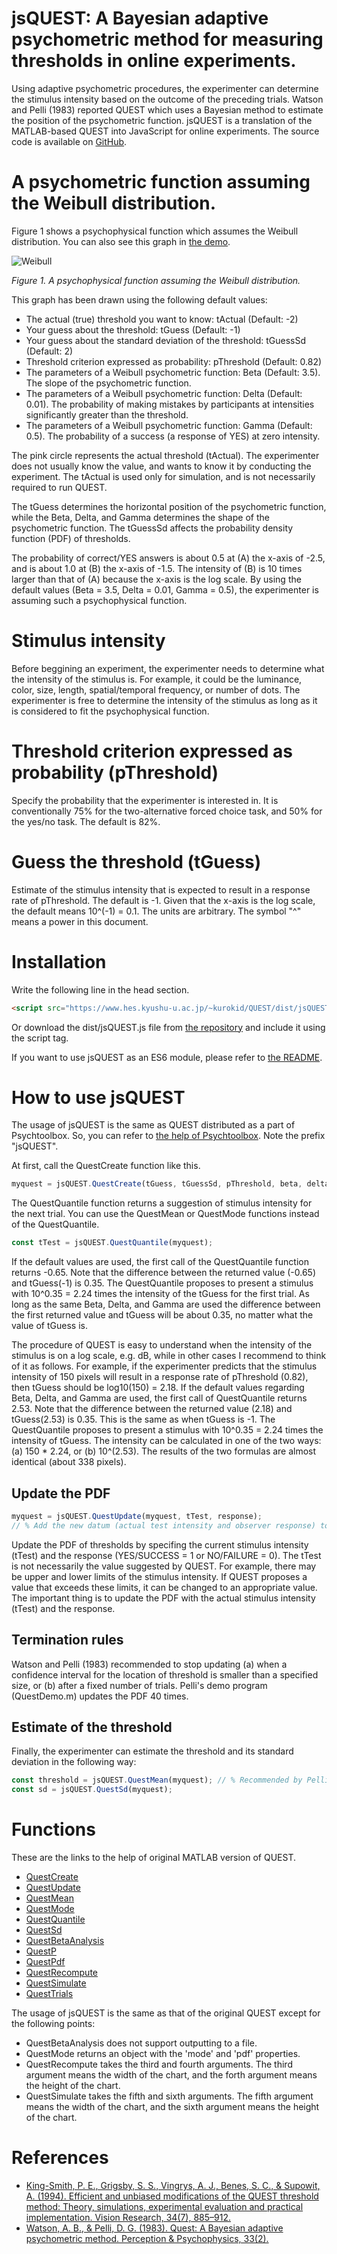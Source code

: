 # jsQUEST: A Bayesian adaptive psychometric method for measuring thresholds in online experiments.

Using adaptive psychometric procedures, the experimenter can determine the stimulus intensity based on the outcome of the preceding trials. Watson and Pelli (1983) reported QUEST which uses a Bayesian method to estimate the position of the psychometric function. jsQUEST is a translation of the MATLAB-based QUEST into JavaScript for online experiments. The source code is available on [GitHub](https://github.com/kurokida/jsQUEST).

# A psychometric function assuming the Weibull distribution. 

Figure 1 shows a psychophysical function which assumes the Weibull distribution. You can also see this graph in [the demo](https://www.hes.kyushu-u.ac.jp/~kurokid/QUEST/jsPsychDemo/jsQUEST_jsPsychDemo.html). 

![Weibull](./images/Weibull_function.png)

*Figure 1. A psychophysical function assuming the Weibull distribution.*

This graph has been drawn using the following default values:

- The actual (true) threshold you want to know: tActual (Default: -2)
- Your guess about the threshold: tGuess (Default: -1)
- Your guess about the standard deviation of the threshold: tGuessSd (Default: 2)
- Threshold criterion expressed as probability: pThreshold (Default: 0.82)
- The parameters of a Weibull psychometric function: Beta (Default: 3.5). The slope of the psychometric function.
- The parameters of a Weibull psychometric function: Delta (Default: 0.01). The probability of making mistakes by participants at intensities significantly greater than the threshold.
- The parameters of a Weibull psychometric function: Gamma (Default: 0.5). The probability of a success (a response of YES) at zero intensity.

The pink circle represents the actual threshold (tActual). The experimenter does not usually know the value, and wants to know it by conducting the experiment. The tActual is used only for simulation, and is not necessarily required to run QUEST. 

The tGuess determines the horizontal position of the psychometric function, while the Beta, Delta, and Gamma determines the shape of the psychometric function. The tGuessSd affects the probability density function (PDF) of thresholds.

The probability of correct/YES answers is about 0.5 at (A) the x-axis of -2.5, and is about 1.0 at (B) the x-axis of -1.5. The intensity of (B) is 10 times larger than that of (A) because the x-axis is the log scale. By using the default values (Beta = 3.5, Delta = 0.01, Gamma = 0.5), the experimenter is assuming such a psychophysical function.

# Stimulus intensity

Before beggining an experiment, the experimenter needs to determine what the intensity of the stimulus is. For example, it could be the luminance, color, size, length, spatial/temporal frequency, or number of dots. The experimenter is free to determine the intensity of the stimulus as long as it is considered to fit the psychophysical function.

# Threshold criterion expressed as probability (pThreshold)

Specify the probability that the experimenter is interested in. It is conventionally 75% for the two-alternative forced choice task, and 50% for the yes/no task. The default is 82%.

# Guess the threshold (tGuess)

Estimate of the stimulus intensity that is expected to result in a response rate of pThreshold. The default is -1. Given that the x-axis is the log scale, the default means 10^(-1) = 0.1. The units are arbitrary. The symbol "^" means a power in this document.

# Installation

Write the following line in the head section.

```html
<script src="https://www.hes.kyushu-u.ac.jp/~kurokid/QUEST/dist/jsQUEST.js"></script>
```

Or download the dist/jsQUEST.js file from [the repository](https://github.com/kurokida/jsQUEST) and include it using the script tag.

If you want to use jsQUEST as an ES6 module, please refer to [the README](https://github.com/kurokida/jsQUEST).

# How to use jsQUEST

The usage of jsQUEST is the same as QUEST distributed as a part of Psychtoolbox. So, you can refer to [the help of Psychtoolbox](http://psychtoolbox.org/docs/Quest). Note the prefix "jsQUEST".

At first, call the QuestCreate function like this.

```javascript 
myquest = jsQUEST.QuestCreate(tGuess, tGuessSd, pThreshold, beta, delta, gamma);
```

The QuestQuantile function returns a suggestion of stimulus intensity for the next trial. You can use the QuestMean or QuestMode functions instead of the QuestQuantile.

```javascript 
const tTest = jsQUEST.QuestQuantile(myquest);	
```

If the default values are used, the first call of the QuestQuantile function returns -0.65. Note that the difference between the returned value (-0.65) and tGuess(-1) is 0.35. The QuestQuantile proposes to present a stimulus with 10^0.35 = 2.24 times the intensity of the tGuess for the first trial. As long as the same Beta, Delta, and Gamma are used the difference between the first returned value and tGuess will be about 0.35, no matter what the value of tGuess is.

The procedure of QUEST is easy to understand when the intensity of the stimulus is on a log scale, e.g. dB, while in other cases I recommend to think of it as follows. For example, if the experimenter predicts that the stimulus intensity of 150 pixels will result in a response rate of pThreshold (0.82), then tGuess should be log10(150) = 2.18. If the default values regarding Beta, Delta, and Gamma are used, the first call of QuestQuantile returns 2.53. Note that the difference between the returned value (2.18) and tGuess(2.53) is 0.35. This is the same as when tGuess is -1. The QuestQuantile proposes to present a stimulus with 10^0.35 = 2.24 times the intensity of tGuess. The intensity can be calculated in one of the two ways: (a) 150 * 2.24, or (b) 10^(2.53). The results of the two formulas are almost identical (about 338 pixels).

## Update the PDF

```javascript
myquest = jsQUEST.QuestUpdate(myquest, tTest, response); 
// % Add the new datum (actual test intensity and observer response) to the database.
```

Update the PDF of thresholds by specifing the current stimulus intensity (tTest) and the response (YES/SUCCESS = 1 or NO/FAILURE = 0). The tTest is not necessarily the value suggested by QUEST. For example, there may be upper and lower limits of the stimulus intensity. If QUEST proposes a value that exceeds these limits, it can be changed to an appropriate value. The important thing is to update the PDF with the actual stimulus intensity (tTest) and the response.

## Termination rules

Watson and Pelli (1983) recommended to stop updating (a) when a confidence interval for the location of threshold is smaller than a specified size, or (b) after a fixed number of trials. Pelli's demo program (QuestDemo.m) updates the PDF 40 times.

## Estimate of the threshold

Finally, the experimenter can estimate the threshold and its standard deviation in the following way:

```javascript
const threshold = jsQUEST.QuestMean(myquest); // % Recommended by Pelli (1989) and King-Smith et al. (1994). 
const sd = jsQUEST.QuestSd(myquest);
```

# Functions

These are the links to the help of original MATLAB version of QUEST. 

- [QuestCreate](http://psychtoolbox.org/docs/QuestCreate)
- [QuestUpdate](http://psychtoolbox.org/docs/QuestUpdate)
- [QuestMean](http://psychtoolbox.org/docs/QuestMean)
- [QuestMode](http://psychtoolbox.org/docs/QuestMode)
- [QuestQuantile](http://psychtoolbox.org/docs/QuestQuantile)
- [QuestSd](http://psychtoolbox.org/docs/QuestSd)
- [QuestBetaAnalysis](http://psychtoolbox.org/docs/QuestBetaAnalysis)
- [QuestP](http://psychtoolbox.org/docs/QuestP)
- [QuestPdf](http://psychtoolbox.org/docs/QuestPdf)
- [QuestRecompute](http://psychtoolbox.org/docs/QuestRecompute)
- [QuestSimulate](http://psychtoolbox.org/docs/QuestSimulate)
- [QuestTrials](http://psychtoolbox.org/docs/QuestTrials)

The usage of jsQUEST is the same as that of the original QUEST except for the following points:

- QuestBetaAnalysis does not support outputting to a file.
- QuestMode returns an object with the 'mode' and 'pdf' properties.
- QuestRecompute takes the third and fourth arguments. The third argument means the width of the chart, and the forth argument means the height of the chart.
- QuestSimulate takes the fifth and sixth arguments. The fifth argument means the width of the chart, and the sixth argument means the height of the chart.

# References

- [King-Smith, P. E., Grigsby, S. S., Vingrys, A. J., Benes, S. C., & Supowit, A. (1994). Efficient and unbiased modifications of the QUEST threshold method: Theory, simulations, experimental evaluation and practical implementation. Vision Research, 34(7), 885–912. ](https://doi.org/10.1016/0042-6989(94)90039-6)
- [Watson, A. B., & Pelli, D. G. (1983). Quest: A Bayesian adaptive psychometric method. Perception & Psychophysics, 33(2). ](https://doi.org/10.3758/BF03202828)
